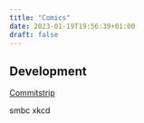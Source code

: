```yaml
---
title: "Comics"
date: 2023-01-19T19:56:39+01:00
draft: false
---
```


## Development

[Commitstrip](https://www.commitstrip.com/)

smbc xkcd
